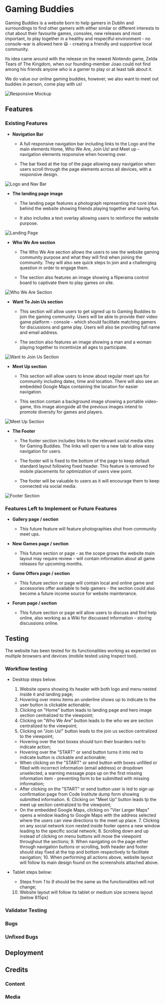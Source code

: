 # Gaming Buddies

Gaming Buddies is a website born to help gamers in Dublin and surroundings to find other gamers with either similar or different interests to chat about their favourite games, consoles, new releases and most important, to play together in a healthy and respectful environment - no console-war is allowed here :smiley: - creating a friendly and supportive local community.

Its idea came around with the release on the newest Nintendo game, Zelda Tears of The Kingdom, when our founding-member Joao could not find among his friends anyone who is a gamer to play or at least talk about it.

We do value our online gaming buddies, however, we also want to meet out buddies in person, come play with us!

![Responsive Mockup](/assets/images/gaming-buddies-mockup.png)

## Features

### Existing Features

- __Navigation Bar__

  - A full responsive navigation bar including links to the Logo and the main elements Home, Who We Are, Join Us! and Meet up - navigation elements responsive when hovering over.

  - The bar fixed at the top of the page allowing easy navigation when users scroll through the page elements across all devices, with a responsive design.

![Logo and Nav Bar](/assets/images/gaming-buddies-logo-and-nav.png)

- __The landing page image__

  - The landing page features a photograph representing the core idea behind the website showing friends playing together and having fun.

  - It also includes a text overlay allowing users to reinforce the website purpose.

![Landing Page](/assets/images/gaming-buddies-hero-image.png)

- __Who We Are section__

  - The Who We Are section allows the users to see the website gaming community purpose and what they will find when joining the community. They will also see quick steps to join and a challenging question in order to engage them.

  - The section also features an image showing a fliperama control board to captivate them to play games on site.

![Who We Are Section](/assets/images/gaming-buddies-who-we-are.png)

- __Want To Join Us section__

  - This section will allow users to get signed up to Gaming Buddies to join the gaming community. Users will be able to provide their video game platform - console - which should facilitate matching gamers for discussions and game play. Users will also be providing full name and email address.

  - The section also features an image showing a man and a woman playing together to incentivize all ages to participate.

![Want to Join Us Section](/assets/images/gaming-buddies-want-to-joinus.png)

- __Meet Up section__

  - This section will allow users to know about regular meet ups for community including dates, time and location. There will also see an embedded Google Maps containing the location for easier navigation.

  - This section contain a background image showing a portable video-game, this image alongside all the previous images intend to promote diversity for games and players.

![Meet Up Section](/assets/images/gaming-buddies-meet-up.png)

- __The Footer__

  - The footer section includes links to the relevant social media sites for Gaming Buddies. The links will open to a new tab to allow easy navigation for users.

  - The footer will is fixed to the bottom of the page to keep default standard layout following fixed header. This feature is removed for mobile placements for optimization of users view point.

  - The footer will be valuable to users as it will encourage them to keep connected via social media.

![Footer Section](/assets/images/gaming-buddies-footer.png)

### Features Left to Implement or Future Features

- __Gallery page / section__

    - This future feature will feature photographies shot from community meet ups.

- __New Games page / section__

    - This future section or page - as the scope grows the website main layout may require review - will contain information about all game releases for upcoming months.

- __Game Offers page / section__

    - This future section or page will contain local and online game and accessories offer available to help gamers - the section could also become a future income source for website maintenance.

- __Forum page / section__

    - This future section or page will allow users to discuss and find help online, also working as a Wiki for discussed information - storing discussions online.

## Testing

The website has been tested for its functionalities working as expected on multiple browsers and devices (mobile tested using Inspect tool).

### Workflow testing

- Desktop steps below:
    1. Website opens showing its header with both logo and menu nested inside it and landing page;
    2. Hovering over menu items an underline shows up to indicate to the user button is clickable actionable;
    3. Clicking on "Home" button leads to landing page and hero image section centralized to the viewpoint;
    4. Clicking on "Who We Are" button leads to the who we are section centralized to the viewpoint;
    5. Clicking on "Join Us!" button leads to the join us section centralized to the viewpoint;
  - Hovering over the text boxes should turn their boarders red to indicate action;
  - Hovering over the "START" or send button turns it into red to indicate button is clickable and actionable;
  - When clicking on the "START" or send button with boxes unfilled or filled with incorrect information (email address) or dropdown unselected, a warning message pops up on the first missing information item - preventing form to be submitted with missing information;
  - After clicking on the "START" or send button user is led to sign up confirmation page from Code Institute dump form showing submitted information.
    6. Clicking on "Meet Up" button leads tp the meet up section centralized to the viewpoint;
  - On the embedded Google Maps, clicking on "Vier Larger Maps" opens a window leading to Google Maps with the address selected where the users can view directions to the meet up place.
    7. Clicking on any social network icon nested inside footer opens a new window leading to the specific social network;
    8. Scrolling down and up instead of clicking on menu buttons will move the viewpoint throughout the sections;
    9. When navigating on the page either through navigation buttons or scrolling, both header and footer should stay fixed at the top and bottom respectively to facilitate navigation;
    10. When performing all actions above, website layout will follow its main design found on the screenshots attached above.

- Tablet steps below:

    - Steps from *1* to *9* should be the same as the functionalities will not change;
    10.   Website layout will follow its tablet or medium size screens layout (below 815px)


### Validator Testing

### Bugs

### Unfixed Bugs



## Deployment
## Credits

### Content

### Media

